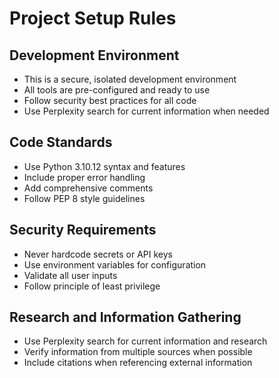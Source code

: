 # Project Setup Rules

## Development Environment
- This is a secure, isolated development environment
- All tools are pre-configured and ready to use
- Follow security best practices for all code
- Use Perplexity search for current information when needed

## Code Standards
- Use Python 3.10.12 syntax and features
- Include proper error handling
- Add comprehensive comments
- Follow PEP 8 style guidelines

## Security Requirements
- Never hardcode secrets or API keys
- Use environment variables for configuration
- Validate all user inputs
- Follow principle of least privilege

## Research and Information Gathering
- Use Perplexity search for current information and research
- Verify information from multiple sources when possible
- Include citations when referencing external information
